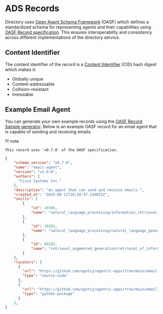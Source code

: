 # ADS Records

Directory uses [Open Agent Schema Framework](https://schema.oasf.outshift.com) (OASF) which defines a standardized schema for representing agents and their capabilities using [OASF Record specification](https://schema.oasf.outshift.com/0.7.0/objects/record). This ensures interoperability and consistency across different implementations of the directory service.

## Content Identifier

The content identifier of the record is a [Content IIdentifier](https://github.com/multiformats/cid) (CID) hash digest which makes it:

- Globally unique
- Content-addressable
- Collision-resistant
- Immutable

## Example Email Agent

You can generate your own example records using the [OASF Record Sample generator](https://schema.oasf.outshift.com/sample/0.7.0/objects/record). Below is an example OASF record for an email agent that is capable of sending and receiving emails.

!!! note
    
    This record uses `v0.7.0` of the OASF specification.

```json
{
    "schema_version": "v0.7.0",
    "name": "email-agent",
    "version": "v1.0.0",
    "authors": [
      "Cisco Systems Inc."
    ],
    "description": "An agent that can send and receive emails.",
    "created_at": "2025-08-11T16:20:37.159072Z",
    "skills": [
        {
            "id": 10306,
            "name": "natural_language_processing/information_retrieval_synthesis/information_retrieval_synthesis_search"
        },
        {
            "id": 10202,
            "name": "natural_language_processing/natural_language_generation/summarization"
        },
        {
            "id": 60103,
            "name": "retrieval_augmented_generation/retrieval_of_information/document_retrieval"
        }
    ],
    "locators": [
      {
        "url": "https://github.com/agntcy/agentic-apps/tree/main/email_reviewer",
        "type": "source-code"
      },
      {
        "url": "https://github.com/agntcy/agentic-apps/tree/main/email_reviewer/pyproject.toml",
        "type": "python-package"
      }
    ],
}
```
